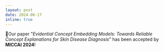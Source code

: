 ```yaml
---
layout: post
date: 2024-06-17
inline: true
---
```


:tada:Our paper "*Evidential Concept Embedding Models: Towards Reliable Concept Explanations for Skin Disease Diagnosis*" has been accepted by **MICCAI 2024**!

